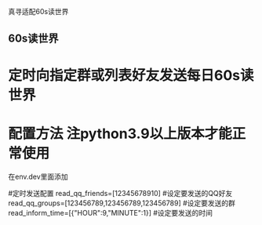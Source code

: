 真寻适配60s读世界


## 60s读世界
# 定时向指定群或列表好友发送每日60s读世界
# 配置方法 注python3.9以上版本才能正常使用

在env.dev里面添加

#定时发送配置
read_qq_friends=[12345678910] #设定要发送的QQ好友
read_qq_groups=[123456789,123456789,123456789] #设定要发送的群
read_inform_time=[{"HOUR":9,"MINUTE":1}] #设定要发送的时间

